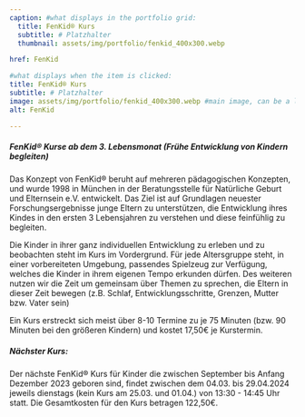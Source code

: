 ```yaml
---
caption: #what displays in the portfolio grid:
  title: FenKid® Kurs
  subtitle: # Platzhalter
  thumbnail: assets/img/portfolio/fenkid_400x300.webp

href: FenKid

#what displays when the item is clicked:
title: FenKid® Kurs
subtitle: # Platzhalter
image: assets/img/portfolio/fenkid_400x300.webp #main image, can be a link or a file in assets/img/portfolio
alt: FenKid

---
```


##### FenKid® Kurse ab dem 3. Lebensmonat (Frühe Entwicklung von Kindern begleiten)

Das Konzept von FenKid® beruht auf mehreren pädagogischen Konzepten, und wurde 1998 in München in der Beratungsstelle für Natürliche Geburt und Elternsein e.V. entwickelt. Das Ziel ist auf Grundlagen neuester Forschungsergebnisse junge Eltern zu unterstützen, die Entwicklung ihres Kindes in den ersten 3 Lebensjahren zu verstehen und diese feinfühlig zu begleiten.

Die Kinder in ihrer ganz individuellen Entwicklung zu erleben und zu beobachten steht im Kurs im Vordergrund. Für jede Altersgruppe steht, in einer vorbereiteten Umgebung, passendes Spielzeug zur Verfügung, welches die Kinder in ihrem eigenen Tempo erkunden dürfen. Des weiteren nutzen wir die Zeit um gemeinsam über Themen zu sprechen, die Eltern in dieser Zeit bewegen (z.B. Schlaf, Entwicklungsschritte, Grenzen, Mutter bzw. Vater sein)

Ein Kurs erstreckt sich meist über 8-10 Termine zu je 75 Minuten (bzw. 90 Minuten bei den größeren Kindern) und kostet 17,50€ je Kurstermin.

##### Nächster Kurs:

Der nächste FenKid® Kurs für Kinder die zwischen September bis Anfang Dezember 2023 geboren sind, findet zwischen dem 04.03. bis 29.04.2024 jeweils dienstags (kein Kurs am 25.03. und 01.04.) von 13:30 - 14:45 Uhr statt. Die Gesamtkosten für den Kurs betragen 122,50€. 
